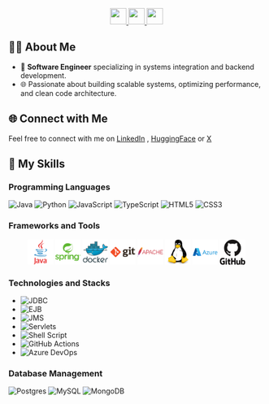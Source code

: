 <p align="center">
  <a href="https://discord.com/users/IgorR#8220" target="_blank" rel="noreferrer">
    <img src="https://raw.githubusercontent.com/danielcranney/readme-generator/main/public/icons/socials/discord.svg" width="32" height="32" />
  </a>
  <a href="http://www.instagram.com/igorrozalem" target="_blank" rel="noreferrer">
    <img src="https://raw.githubusercontent.com/danielcranney/readme-generator/main/public/icons/socials/instagram.svg" width="32" height="32" />
  </a>
  <a href="https://www.linkedin.com/in/igor-rozalem-a67560209/" target="_blank" rel="noreferrer">
    <img src="https://raw.githubusercontent.com/danielcranney/readme-generator/main/public/icons/socials/linkedin.svg" width="32" height="32" />
  </a>
</p>


## 👨‍💻 About Me

- 💼 **Software Engineer** specializing in systems integration and backend development.
- 🌐 Passionate about building scalable systems, optimizing performance, and clean code architecture.

## 🌐 Connect with Me

Feel free to connect with me on [LinkedIn](https://www.linkedin.com/in/igor-rozalem-a67560209/) , 
[HuggingFace](https://huggingface.co/igorhlr) or [X](https://x.com/igorrozalem)


## 🚀 My Skills

### **Programming Languages**

![Java](https://img.shields.io/badge/-Java-333333?style=flat&logo=Java&logoColor=007396)
![Python](https://img.shields.io/badge/-Python-333333?style=flat&logo=python)
![JavaScript](https://img.shields.io/badge/-JavaScript-333333?style=flat&logo=javascript)
![TypeScript](https://img.shields.io/badge/-TypeScript-333333?style=flat&logo=typescript)
![HTML5](https://img.shields.io/badge/-HTML5-333333?style=flat&logo=HTML5)
![CSS3](https://img.shields.io/badge/-CSS3-333333?style=flat&logo=CSS3&logoColor=1572B6)

### **Frameworks and Tools**

<div align="center">
  <img src="https://github.com/devicons/devicon/blob/master/icons/java/java-original-wordmark.svg" title="Java" alt="Java" width="50" height="50"/>
  <img src="https://github.com/devicons/devicon/blob/master/icons/spring/spring-original-wordmark.svg" title="Spring" alt="Spring" width="50" height="50"/>
  <img src="https://github.com/devicons/devicon/blob/master/icons/docker/docker-original-wordmark.svg" title="Docker" alt="Docker" width="50" height="50"/>
  <img src="https://github.com/devicons/devicon/blob/master/icons/git/git-original-wordmark.svg" title="Git" alt="Git" width="50" height="50"/>
  <img src="https://github.com/devicons/devicon/blob/master/icons/apache/apache-original-wordmark.svg" title="Apache" alt="Apache" width="50" height="50"/>
  <img src="https://github.com/devicons/devicon/blob/master/icons/linux/linux-original.svg" title="Linux" alt="Linux" width="50" height="50"/>
  <img src="https://github.com/devicons/devicon/blob/master/icons/azure/azure-original-wordmark.svg" title="Azure DevOps" alt="Azure DevOps" width="50" height="50"/>
  <img src="https://github.com/devicons/devicon/blob/master/icons/github/github-original-wordmark.svg" title="GitHub Actions" alt="GitHub Actions" width="50" height="50"/>
</div>

### **Technologies and Stacks**

- ![JDBC](https://img.shields.io/badge/-JDBC-333333?style=flat&logo=java&logoColor=007396)
- ![EJB](https://img.shields.io/badge/-EJB-333333?style=flat&logo=java&logoColor=007396)
- ![JMS](https://img.shields.io/badge/-JMS-333333?style=flat&logo=java&logoColor=007396)
- ![Servlets](https://img.shields.io/badge/-Servlets-333333?style=flat&logo=java&logoColor=007396)
- ![Shell Script](https://img.shields.io/badge/-Shell%20Script-333333?style=flat&logo=gnu-bash&logoColor=4EAA25)
- ![GitHub Actions](https://img.shields.io/badge/-GitHub%20Actions-333333?style=flat&logo=github-actions&logoColor=2088FF)
- ![Azure DevOps](https://img.shields.io/badge/-Azure%20DevOps-333333?style=flat&logo=azure-devops&logoColor=0078D7)

### **Database Management**

![Postgres](https://img.shields.io/badge/-Postgres-333333?style=flat&logo=postgresql)
![MySQL](https://img.shields.io/badge/-MySQL-333333?style=flat&logo=mysql&logoColor=4479A1)
![MongoDB](https://img.shields.io/badge/-MongoDB-333333?style=flat&logo=mongodb)



